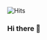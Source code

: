 ![Hits](https://hitcounter.pythonanywhere.com/count/tag.svg?url=https://apurvabhandari.github.io)
### Hi there 👋
<!--
**chrisedrego/chrisedrego** is a ✨ _special_ ✨ repository because its `README.md` (this file) appears on your GitHub profile.


I am [Chris](https://chrisedrego.github.io/), a passionate DevOps Guy with a strong interest in Open-Source. 🎯

I come up with diverse experience of working with wide range of roles  by working as a Software Dev, Support Enginer , Subject Matter Expert and DevOps Engineer.


<p float="left">
  <a href="https://golang.org/" target="_blank" >
    <img src="https://raw.githubusercontent.com/chrisedrego/chrisedrego/master/assets/golang.gif"  height="90" />
  </a>
  <a href="https://www.docker.com/" target="_blank" >
    <img src="https://raw.githubusercontent.com/chrisedrego/chrisedrego/master/assets/docker.gif"  height="80" /> 
  </a>
  <a href="https://kubernetes.io/" target="_blank" >
    <img src="https://raw.githubusercontent.com/chrisedrego/chrisedrego/master/assets/k8s.gif"  height="75" />
  </a>
  <a href="https://docs.gitlab.com/ee/ci/" target="_blank" >
    <img src="https://raw.githubusercontent.com/chrisedrego/chrisedrego/master/assets/cicd.gif"  height="65" />
  </a>
  <a href="https://www.terraform.io/" target="_blank" >
    <img src="https://raw.githubusercontent.com/chrisedrego/chrisedrego/master/assets/terraform.gif" width="120" />
  </a>
  <a href="https://helm.sh/" target="_blank" >
    <img src="https://raw.githubusercontent.com/chrisedrego/chrisedrego/master/assets/helm.gif"  height="75" />
  </a>
  <a href="https://www.w3.org/wiki/The_web_standards_model_-_HTML_CSS_and_JavaScript" target="_blank" >
    <img src="https://raw.githubusercontent.com/chrisedrego/chrisedrego/master/assets/html-css-js.png" height="70" />
  </a>
 </p>
  
### CSPs
  
 <p float="left">
  <a href="https://bit.ly/2W7a91W" target="_blank" >
    <img src="https://raw.githubusercontent.com/chrisedrego/chrisedrego/master/assets/do.gif"  height="75" />
  </a> 
  <a href="https://aws.amazon.com/" target="_blank" >
    <img src="https://raw.githubusercontent.com/chrisedrego/chrisedrego/master/assets/aws.gif"  height="75" />
  </a>
 </p>
  
### Monitoring
  
 <p float="left">
  <a href="https://grafana.com/" target="_blank" >
    <img src="https://raw.githubusercontent.com/chrisedrego/chrisedrego/master/assets/grafana.gif" height="60" />&nbsp;&nbsp;
  </a>
  <a href="https://prometheus.io/" target="_blank" >
    <img src="https://raw.githubusercontent.com/chrisedrego/chrisedrego/master/assets/prometheus.gif" height="65" />
  </a>
</p>

### Databases
  
 <p float="left">
  <a href="https://www.postgresql.org/" target="_blank" >
    <img src="https://raw.githubusercontent.com/chrisedrego/chrisedrego/master/assets/postgresql.gif" height="90" />&nbsp;&nbsp;
  </a>
  <a href="https://www.timescale.com/" target="_blank" >
    <img src="https://raw.githubusercontent.com/chrisedrego/chrisedrego/master/assets/tsdb.gif" width="120" />
  </a>&nbsp;&nbsp;
  <a href="https://www.mongodb.com/" target="_blank" >
    <img src="https://raw.githubusercontent.com/chrisedrego/chrisedrego/master/assets/mongo.gif" height="80" />
  </a>
</p>

### 📫 How to reach me? 

  ⦿ Connect with me on [LinkedIn](https://www.linkedin.com/in/chrisedrego/) 👨🏻‍💻 <br>
  ⦿ Follow me on [Twitter](https://twitter.com/chrisedrego) 🐦 <br>
  ⦿ Shoot Me an [Email](mailto:chrisedrego@gmail.com) 💌 <br>

-->
